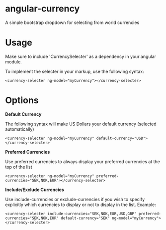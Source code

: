 # angular-currency
A simple bootstrap dropdown for selecting from world currencies

# Usage
Make sure to include 'CurrencySelecter' as a dependency in your angular module.

To implement the selecter in your markup, use the following syntax:


`<currency-selecter ng-model="myCurrency"></currency-selecter>`

# Options

**Default Currency**

The following syntax will make US Dollars your default currency (selected automatically)

`<currency-selecter ng-model="myCurrency" default-currency="USD"></currency-selecter>`

**Preferred Currencies**

Use preferred currencies to always display your preferred currencies at the top of the list


`<currency-selecter ng-model="myCurrency" preferred-currencies="SEK,NOK,EUR"></currency-selecter>`

**Include/Exclude Currencies**

Use include-currencies or exclude-currencies if you wish to specify explicitly which currencies to display or not to display in the list.
Example:


`<currency-selecter include-currencies="SEK,NOK,EUR,USD,GBP" preferred-currencies="SEK,NOK,EUR" default-currency="SEK" ng-model="myCurrency"></currency-selecter>`
